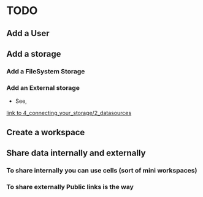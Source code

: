 # TODO

## Add a User

## Add a storage

### Add a FileSystem Storage

### Add an External storage
- See,

[link to 4_connecting_your_storage/2_datasources]()

## Create a workspace

## Share data internally and externally

### To share internally you can use cells (sort of mini workspaces)

### To share externally Public links is the way